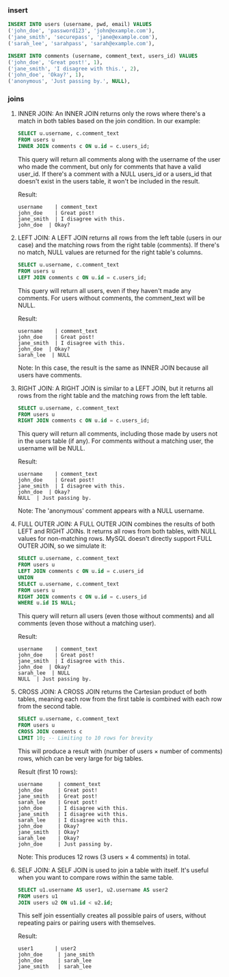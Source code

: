 ### insert

```sql
INSERT INTO users (username, pwd, email) VALUES
('john_doe', 'password123', 'john@example.com'),
('jane_smith', 'securepass', 'jane@example.com'),
('sarah_lee', 'sarahpass', 'sarah@example.com'),
```


```sql
INSERT INTO comments (username, comment_text, users_id) VALUES
('john_doe', 'Great post!', 1),
('jane_smith', 'I disagree with this.', 2),
('john_doe', 'Okay?', 1),
('anonymous', 'Just passing by.', NULL),
```

### joins

1. INNER JOIN:
   An INNER JOIN returns only the rows where there's a match in both tables based on the join condition. In our example:

   ```sql
   SELECT u.username, c.comment_text
   FROM users u
   INNER JOIN comments c ON u.id = c.users_id;
   ```
   
   This query will return all comments along with the username of the user who made the comment, but only for comments that have a valid user_id. If there's a comment with a NULL users_id or a users_id that doesn't exist in the users table, it won't be included in the result.

   Result:
   ```
   username    | comment_text
   john_doe    | Great post!
   jane_smith  | I disagree with this.
   john_doe  | Okay?
   ```

2. LEFT JOIN:
   A LEFT JOIN returns all rows from the left table (users in our case) and the matching rows from the right table (comments). If there's no match, NULL values are returned for the right table's columns.

   ```sql
   SELECT u.username, c.comment_text
   FROM users u
   LEFT JOIN comments c ON u.id = c.users_id;
   ```

   This query will return all users, even if they haven't made any comments. For users without comments, the comment_text will be NULL.
   
   Result:
   ```
   username    | comment_text
   john_doe    | Great post!
   jane_smith  | I disagree with this.
   john_doe  | Okay?
   sarah_lee  | NULL 
   ```
   Note: In this case, the result is the same as INNER JOIN because all users have comments.

3. RIGHT JOIN:
   A RIGHT JOIN is similar to a LEFT JOIN, but it returns all rows from the right table and the matching rows from the left table.

   ```sql
   SELECT u.username, c.comment_text
   FROM users u
   RIGHT JOIN comments c ON u.id = c.users_id;
   ```

   This query will return all comments, including those made by users not in the users table (if any). For comments without a matching user, the username will be NULL.
   
   Result:
   ```
   username    | comment_text
   john_doe    | Great post!
   jane_smith  | I disagree with this.
   john_doe  | Okay?
   NULL  | Just passing by. 
   ```
   Note: The 'anonymous' comment appears with a NULL username.

4. FULL OUTER JOIN:
   A FULL OUTER JOIN combines the results of both LEFT and RIGHT JOINs. It returns all rows from both tables, with NULL values for non-matching rows. MySQL doesn't directly support FULL OUTER JOIN, so we simulate it:

   ```sql
   SELECT u.username, c.comment_text
   FROM users u
   LEFT JOIN comments c ON u.id = c.users_id
   UNION
   SELECT u.username, c.comment_text
   FROM users u
   RIGHT JOIN comments c ON u.id = c.users_id
   WHERE u.id IS NULL;
   ```

   This query will return all users (even those without comments) and all comments (even those without a matching user).
   
   Result:
   ```
   username    | comment_text
   john_doe    | Great post!
   jane_smith  | I disagree with this.
   john_doe  | Okay?
   sarah_lee  | NULL 
   NULL  | Just passing by. 
   ```

5. CROSS JOIN:
   A CROSS JOIN returns the Cartesian product of both tables, meaning each row from the first table is combined with each row from the second table.

   ```sql
   SELECT u.username, c.comment_text
   FROM users u
   CROSS JOIN comments c
   LIMIT 10; -- Limiting to 10 rows for brevity
   ```

   This will produce a result with (number of users × number of comments) rows, which can be very large for big tables.
   
   Result (first 10 rows):
   ```
   username 	| comment_text 	
   john_doe 	| Great post!
   jane_smith 	| Great post!
   sarah_lee 	| Great post!
   john_doe 	| I disagree with this.
   jane_smith 	| I disagree with this.
   sarah_lee 	| I disagree with this.
   john_doe 	| Okay?
   jane_smith 	| Okay?
   sarah_lee 	| Okay?
   john_doe 	| Just passing by.
   ```
   Note: This produces 12 rows (3 users × 4 comments) in total.

6. SELF JOIN:
   A SELF JOIN is used to join a table with itself. It's useful when you want to compare rows within the same table.

   ```sql
   SELECT u1.username AS user1, u2.username AS user2
   FROM users u1
   JOIN users u2 ON u1.id < u2.id;
   ```

   This self join essentially creates all possible pairs of users, without repeating pairs or pairing users with themselves.
   
   Result:
   ```
   user1 	   | user2 	
   john_doe 	| jane_smith
   john_doe 	| sarah_lee
   jane_smith 	| sarah_lee
   ```